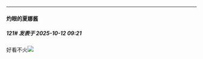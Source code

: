 ﻿
*****

####  灼眼的夏娜酱  
##### 121#       发表于 2025-10-12 09:21

好看不火<img src="https://static.stage1st.com/image/smiley/face2017/138.png" referrerpolicy="no-referrer">

